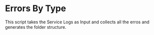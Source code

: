 # Errors By Type

This script takes the Service Logs as Input and collects all the erros and generates the folder structure.